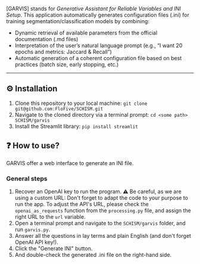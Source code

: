 [GARVIS] stands for _Generative Assistant for Reliable Variables and INI Setup_. This application automatically generates configuration files (.ini) for training segmentation/classification models by combining:
- Dynamic retrieval of available parameters from the official documentation (.md files)
- Interpretation of the user’s natural language prompt (e.g., “I want 20 epochs and metrics: Jaccard & Recall”)
- Automatic generation of a coherent configuration file based on best practices (batch size, early stopping, etc.)
  
---
## :gear: Installation
1. Clone this repository to your local machine:
``` git clone git@github.com:FloFive/SCHISM.git ```
2. Navigate to the cloned directory via a terminal prompt: ```cd <some path> SCHISM/garvis```
3. Install the Streamlit library: ```pip install streamlit```

## :question: How to use?

GARVIS offer a web interface to generate an INI file.

### General steps
1. Recover an OpenAI key to run the program. :warning: Be careful, as we are using a custom URL: Don't forget to adapt the code to your purpose to run the app. To adjust the API's URL, please check the ```openai_as_requests``` function from the ```processing.py``` file, and assign the right URL to the ```url``` variable.
2. Open a terminal prompt and navigate to the ```SCHISM/garvis``` folder, and run ```garvis.py```.
3. Answer all the questions in lay terms and plain English (and don't forget OpenAI API key!).
4. Click the "Generate INI" button.
5. And double-check the generated .ini file on the right-hand side.

